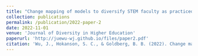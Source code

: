```yaml
---
title: "Change mapping of models to diversify STEM faculty as practiced by Alliances for Graduate Education and the Professoriate"
collection: publications
permalink: /publication/2022-paper-2
date: 2022-11-01
venue: 'Journal of Diversity in Higher Education'
paperurl: 'http://juewu-wj.github.io/files/paper2.pdf'
citation: 'Wu, J., Hokanson, S. C., & Goldberg, B. B. (2022). Change mapping of models to diversify STEM faculty as practiced by Alliances for Graduate Education and the Professoriate. Journal of Diversity in Higher Education. Advance online publication.'
---
```



